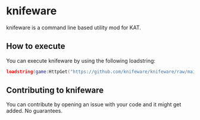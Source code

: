 # knifeware
knifeware is a command line based utility mod for KAT.
## How to execute
You can execute knifeware by using the following loadstring:
```lua
loadstring(game:HttpGet("https://github.com/knifeware/knifeware/raw/main/knifeware.lua"),true)
```
## Contributing to knifeware
You can contribute by opening an issue with your code and it might get added. No guarantees.
